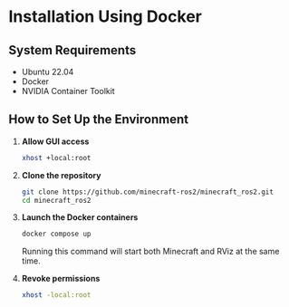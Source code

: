 # Installation Using Docker

## System Requirements

* Ubuntu 22.04
* Docker
* NVIDIA Container Toolkit

## How to Set Up the Environment

1. **Allow GUI access**

   ```bash
   xhost +local:root
   ```

2. **Clone the repository**

   ```bash
   git clone https://github.com/minecraft-ros2/minecraft_ros2.git
   cd minecraft_ros2
   ```

3. **Launch the Docker containers**

   ```bash
   docker compose up
   ```

   Running this command will start both Minecraft and RViz at the same time.

    <!-- For instructions on displaying point clouds in RViz, see [Using the Sensors](#using-the-sensors). -->

4. **Revoke permissions**

   ```bash
   xhost -local:root
   ```
